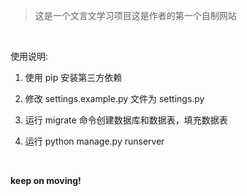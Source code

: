 > 这是一个文言文学习项目这是作者的第一个自制网站

&nbsp;

使用说明:

1. 使用 pip 安装第三方依赖

2. 修改 settings.example.py 文件为 settings.py

3. 运行 migrate 命令创建数据库和数据表，填充数据表

4. 运行 python manage.py runserver

&nbsp;

**keep on moving!**
